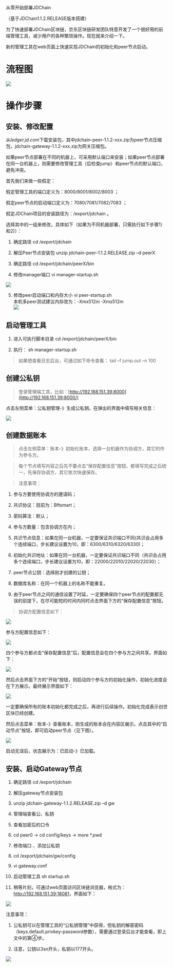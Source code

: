 从零开始部署JDChain

（基于JDChain1.1.2.RELEASE版本搭建）

为了快速部署JDChain区块链，京东区块链研发团队特意开发了一个很好用的前端管理工具，减少用户的各种繁琐操作。现在就来介绍一下。

新的管理工具在web页面上快速实现JDChain的初始化和peer节点启动。

流程图
======

![](media/b25ed3384fe3ccd80da81b059a9e7551.png)

操作步骤
========

安装、修改配置
--------------

从*ledger.jd.com*下载安装包，其中jdchain-peer-1.1.2-xxx.zip为peer节点压缩包，jdchain-gateway-1.1.2-xxx.zip为网关压缩包。

如果peer节点部署在不同的机器上，可采用默认端口来安装；如果peer节点部署在同一台机器上，则需要修改管理工具（后检查jump）和peer节点的默认端口，避免冲突。

首先我们来做一些假定：

假定管理工具的端口定义为：8000/8001/8002/8003 ；

假定peer节点的启动端口定义为：7080/7081/7082/7083 ；

假定JDChain项目的安装路径为：/export/jdchain 。

选择其中的一组来修改，具体如下（如果为不同机器部署，只需执行如下步骤1）和2)）：

1) 确定路径 cd /export/jdchain

2) 解压Peer节点安装包 unzip jdchain-peer-1.1.2.RELEASE.zip –d peerX

3) 确定路径 cd /export/jdchain/peerX/bin

4) 修改manager端口 vi manager-startup.sh

![](media/e2ef27f785da0ee2d240a9023d09ef91.png)

5) 修改peer启动端口和内存大小 vi peer-startup.sh  
本机多peer测试建议内存改为：-Xmx512m -Xms512m  
![](media/14e32979b93545a2b854a63141b16558.png)

启动管理工具
------------

1.  进入可执行脚本目录 cd /export/jdchain/peerX/bin

2.  执行： sh manager-startup.sh

>   如果想查看日志后台，可通过如下命令查看： tail –f jump.out –n 100

创建公私钥
----------

>   登录管理端工具，比如：[http://192.168.151.39:8000](http://192.168.151.39:8000/)

点击左侧菜单：公私钥管理-》生成公私钥。在弹出的界面中填写相关信息：

![](media/ad084477d10ad0634b7350b610666334.png)

创建数据账本
------------

>   点击左侧菜单：账本-》初始化账本，选择一台机器作为协调方，其它的作为参与方。

>   每个节点填写内容之后先不要点击“保存配置信息”按钮，都填写完成之后统一，先保存协调方，其它依次快速保存。

>   注意事项：

1.  参与方要使用协调方的邀请码；

2.  共识协议：目前为：Bftsmart；

3.  密码算法：默认；

4.  参与方数量：包含协调方在内；

5.  共识节点信息：如果在同一台机器，一定要保证共识端口不同(共识会占用多个连续端口，步长建议设置为10，即：6300/6310/6320/6330)；

6.  初始化共识地址：如果在同一台机器，一定要保证共识端口不同（共识会占用多个连续端口，步长建议设置为10，即：22000/22010/22020/22030）；

7.  peer节点公钥：选择刚才创建的公钥；

8.  数据库名称：在同一个机器上的名称不能重复。

9.  由于peer节点之间的通信设置了时延，一定要确保四个peer节点的配置都无误的前提下，在尽可能短的时间内同时点击界面下方的“保存配置信息”按钮。

>   协调方配置信息如下：

![](media/3d1e939aa5601342b3ad0b20744d73d5.png)

参与方配置信息如下：

![](media/0f15f02ecb2f02238b5cd6279d2d8258.png)

四个参与方都点击“保存配置信息”后，配置信息会在四个参与方之间共享。界面如下：

![](media/16ccec67c82059d11a088df40fdd0598.png)

然后点击界面下方的“开始”按钮，则启动四个参与方的初始化操作，初始化进度会在下方展示。最终展示界面如下：

![](media/db924031dee63cc595d201e91eb5510e.png)

一定要确保所有的账本初始化都完成之后，再进行后续操作。初始化完成表示创世区块已经创建。

然后点击菜单：账本-》查看账本，刚生成的账本会在内容区展示。点击其中的“启动节点”按钮，即可启动peer节点（见下图）。

![](media/20b01d41dbcd9af5a912d681a7fd2fb4.png)

启动无误后，状态展示为：已启动-》已加载。

安装、启动Gateway节点
---------------------

1.  确定路径 cd /export/jdchain

2.  解压gateway节点安装包

3.  unzip jdchain-gateway-1.1.2.RELEASE.zip –d gw

4.  管理端查看公、私钥

5.  查看加密后的口令

6.  cd peer0 → cd config/keys → more \*.pwd

7.  修改端口 、添加公私钥

8.  cd /export/jdchain/gw/config

9.  vi gateway.conf

10. 启动管理工具 sh startup.sh

11. 稍等片刻，可通过web页面访问区块链浏览器，格式为：<http://192.168.151.39:18081>，界面如下：

![](media/3c677d78873850e9f9babb33e382d823.png)

注意事项：

1.  公私钥可以在管理工具的“公私钥管理”中获得，但私钥的解密密码（keys.default.privkey-password参数），需要通过登录后台才能查看，即上文中的第④步。

2.  注意，公钥以3sn开头，私钥以177开头。

![](media/477521888842dd5d0255b1bfad75d8c4.png)
